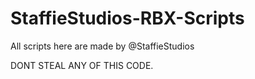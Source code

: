 # StaffieStudios-RBX-Scripts
All scripts here are made by @StaffieStudios

DONT STEAL ANY OF THIS CODE.

